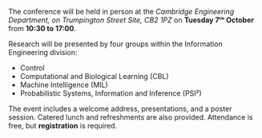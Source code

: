 The conference will be held in person at the *Cambridge Engineering Department, on Trumpington Street Site, CB2 1PZ* on **Tuesday 7ᵗʰ October** from **10:30 to 17:00**.

Research will be presented by four groups within the Information Engineering division:

- Control
- Computational and Biological Learning (CBL)
- Machine Intelligence (MIL)
- Probabilistic Systems, Information and Inference (PSI²)

The event includes a welcome address, presentations, and a poster session. Catered lunch and refreshments are also provided. Attendance is free, but **registration** is required.
